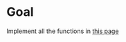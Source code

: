 # Goal
Implement all the functions in [this page](https://docs.moodle.org/dev/Web_service_API_functions)
